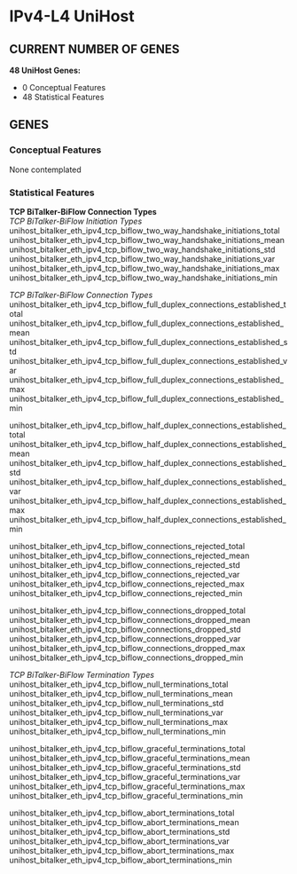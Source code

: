 # IPv4-L4 UniHost
## CURRENT NUMBER OF GENES
**48 UniHost Genes:**  
- 0 Conceptual Features
- 48 Statistical Features

## GENES
### Conceptual Features
None contemplated  

### Statistical Features
**TCP BiTalker-BiFlow Connection Types**  
*TCP BiTalker-BiFlow Initiation Types*  
unihost_bitalker_eth_ipv4_tcp_biflow_two_way_handshake_initiations_total  
unihost_bitalker_eth_ipv4_tcp_biflow_two_way_handshake_initiations_mean  
unihost_bitalker_eth_ipv4_tcp_biflow_two_way_handshake_initiations_std  
unihost_bitalker_eth_ipv4_tcp_biflow_two_way_handshake_initiations_var  
unihost_bitalker_eth_ipv4_tcp_biflow_two_way_handshake_initiations_max  
unihost_bitalker_eth_ipv4_tcp_biflow_two_way_handshake_initiations_min  

*TCP BiTalker-BiFlow Connection Types*  
unihost_bitalker_eth_ipv4_tcp_biflow_full_duplex_connections_established_total  
unihost_bitalker_eth_ipv4_tcp_biflow_full_duplex_connections_established_mean  
unihost_bitalker_eth_ipv4_tcp_biflow_full_duplex_connections_established_std  
unihost_bitalker_eth_ipv4_tcp_biflow_full_duplex_connections_established_var  
unihost_bitalker_eth_ipv4_tcp_biflow_full_duplex_connections_established_max  
unihost_bitalker_eth_ipv4_tcp_biflow_full_duplex_connections_established_min  

unihost_bitalker_eth_ipv4_tcp_biflow_half_duplex_connections_established_total  
unihost_bitalker_eth_ipv4_tcp_biflow_half_duplex_connections_established_mean  
unihost_bitalker_eth_ipv4_tcp_biflow_half_duplex_connections_established_std  
unihost_bitalker_eth_ipv4_tcp_biflow_half_duplex_connections_established_var  
unihost_bitalker_eth_ipv4_tcp_biflow_half_duplex_connections_established_max  
unihost_bitalker_eth_ipv4_tcp_biflow_half_duplex_connections_established_min  

unihost_bitalker_eth_ipv4_tcp_biflow_connections_rejected_total  
unihost_bitalker_eth_ipv4_tcp_biflow_connections_rejected_mean  
unihost_bitalker_eth_ipv4_tcp_biflow_connections_rejected_std  
unihost_bitalker_eth_ipv4_tcp_biflow_connections_rejected_var  
unihost_bitalker_eth_ipv4_tcp_biflow_connections_rejected_max  
unihost_bitalker_eth_ipv4_tcp_biflow_connections_rejected_min  

unihost_bitalker_eth_ipv4_tcp_biflow_connections_dropped_total  
unihost_bitalker_eth_ipv4_tcp_biflow_connections_dropped_mean  
unihost_bitalker_eth_ipv4_tcp_biflow_connections_dropped_std  
unihost_bitalker_eth_ipv4_tcp_biflow_connections_dropped_var  
unihost_bitalker_eth_ipv4_tcp_biflow_connections_dropped_max  
unihost_bitalker_eth_ipv4_tcp_biflow_connections_dropped_min  

*TCP BiTalker-BiFlow Termination Types*  
unihost_bitalker_eth_ipv4_tcp_biflow_null_terminations_total  
unihost_bitalker_eth_ipv4_tcp_biflow_null_terminations_mean  
unihost_bitalker_eth_ipv4_tcp_biflow_null_terminations_std  
unihost_bitalker_eth_ipv4_tcp_biflow_null_terminations_var  
unihost_bitalker_eth_ipv4_tcp_biflow_null_terminations_max  
unihost_bitalker_eth_ipv4_tcp_biflow_null_terminations_min  

unihost_bitalker_eth_ipv4_tcp_biflow_graceful_terminations_total  
unihost_bitalker_eth_ipv4_tcp_biflow_graceful_terminations_mean  
unihost_bitalker_eth_ipv4_tcp_biflow_graceful_terminations_std  
unihost_bitalker_eth_ipv4_tcp_biflow_graceful_terminations_var  
unihost_bitalker_eth_ipv4_tcp_biflow_graceful_terminations_max  
unihost_bitalker_eth_ipv4_tcp_biflow_graceful_terminations_min  

unihost_bitalker_eth_ipv4_tcp_biflow_abort_terminations_total  
unihost_bitalker_eth_ipv4_tcp_biflow_abort_terminations_mean  
unihost_bitalker_eth_ipv4_tcp_biflow_abort_terminations_std  
unihost_bitalker_eth_ipv4_tcp_biflow_abort_terminations_var  
unihost_bitalker_eth_ipv4_tcp_biflow_abort_terminations_max  
unihost_bitalker_eth_ipv4_tcp_biflow_abort_terminations_min  